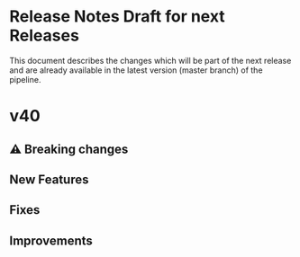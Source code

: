 # Release Notes Draft for next Releases

This document describes the changes which will be part of the next release and are already available in the latest version (master branch) of the pipeline.

# v40

## :warning: Breaking changes

## New Features

## Fixes

## Improvements
